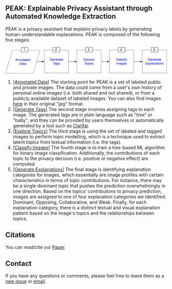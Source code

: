 ## PEAK: Explainable Privacy Assistant through Automated Knowledge Extraction <br>
PEAK is a privacy assistant that explains privacy labels by generating human-understandable explanations. PEAK is composed of the following five stages:


<p align="center">
  <img src="https://github.com/aycignl/peak/blob/main/peak_system.png" width="800"/>
</p>

1. [[Annotated Data](https://github.com/aycignl/peak/tree/main/dataset_dir)] The starting point for PEAK is a set of labeled public and private images. The data could come from a user's own history of personal online images (i.e. both shared and not shared), or from a publicly available dataset of labeled images. You can also find images [here](https://drive.google.com/file/d/1BWAN9T5cFtLFses_NFtiy1_zPq9SrLM-/) in their original "jpg" format.<br>
2. [[Generate Tags](https://github.com/aycignl/peak/blob/main/generate_tags.py)] The second stage involves assigning tags to each image. The generated tags are in plain language such as "tree" or "baby", and they can be provided by users themselves or automatically generated by a tool such as [Clarifai](https://clarifai.com/clarifai/main/models/general-image-recognition).<br>
3. [[Explore Topics](https://github.com/aycignl/peak/blob/main/explore_topics.ipynb)] The third stage is using the set of labeled and tagged images to perform topic modelling, which is a technique used to extract latent topics from textual information (i.e. the tags).<br>
4. [[Classify Images](https://github.com/aycignl/peak/blob/main/classify_images.ipynb)] The fourth stage is to train a tree-based ML algorithm for binary image classification. Additionally, the contributions of each topic  to the privacy decision (i.e. positive or negative effect) are computed. <br>
5. [[Generate Explanations](https://github.com/aycignl/peak/blob/main/generate_explanations.ipynb)] The final stage is identifying explanation categories for images, which essentially are image profiles with certain characteristics in terms of topic contributions. For instance, there may be a single dominant topic that pushes the prediction overwhelmingly in one direction. Based on the topics' contributions to privacy prediction, images are assigned to one of four explanation categories we identified: Dominant, Opposing, Collaborative, and Weak. Finally, for each explanation category, there is a distinct textual and visual explanation pattern based on the image's topics and the relationships between topics.<br>

## Citations

You can read/cite our [Paper](https://arxiv.org/abs/2301.02079).

## Contact

If you have any questions or comments, please feel free to leave them as a [new issue](https://github.com/aycignl/peak/issues) or [email](mailto:gonul.ayci@boun.edu.tr). 

